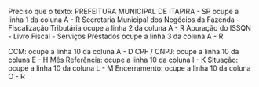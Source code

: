 Preciso que o texto: PREFEITURA MUNICIPAL DE ITAPIRA - SP ocupe a linha 1 da coluna A - R
Secretaria Municipal dos Negócios da Fazenda - Fiscalização Tributária ocupe a linha 2 da coluna A - R
Apuração do ISSQN - Livro Fiscal - Serviços Prestados ocupe a linha 3 da coluna A - R

CCM: ocupe a linha 10 da coluna A - D
CPF / CNPJ:  ocupe a linha 10 da coluna E - H
Mês Referência: ocupe a linha 10 da coluna I - K
Situação: ocupe a linha 10 da coluna L - M
Encerramento: ocupe a linha 10 da coluna O - R
